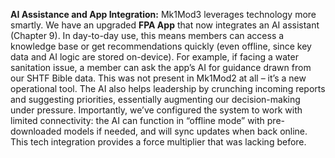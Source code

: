 **AI Assistance and App Integration:** Mk1Mod3 leverages technology more smartly. We have an upgraded **FPA App** that now integrates an AI assistant (Chapter 9). In day-to-day use, this means members can access a knowledge base or get recommendations quickly (even offline, since key data and AI logic are stored on-device). For example, if facing a water sanitation issue, a member can ask the app’s AI for guidance drawn from our SHTF Bible data. This was not present in Mk1Mod2 at all – it’s a new operational tool. The AI also helps leadership by crunching incoming reports and suggesting priorities, essentially augmenting our decision-making under pressure. Importantly, we’ve configured the system to work with limited connectivity: the AI can function in “offline mode” with pre-downloaded models if needed, and will sync updates when back online. This tech integration provides a force multiplier that was lacking before.